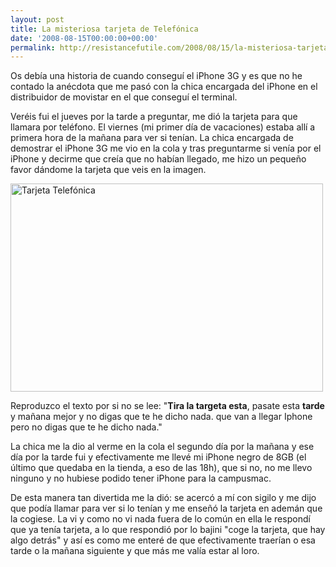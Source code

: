 ```yaml
---
layout: post
title: La misteriosa tarjeta de Telefónica
date: '2008-08-15T00:00:00+00:00'
permalink: http://resistancefutile.com/2008/08/15/la-misteriosa-tarjeta-de-telefonica/
---
```

Os debía una historia de cuando conseguí el iPhone 3G y es que no he contado la anécdota que me pasó con la chica encargada del iPhone en el distribuidor de movistar en el que conseguí el terminal. 

Veréis fui el jueves por la tarde a preguntar, me dió la tarjeta para que llamara por teléfono. El viernes (mi primer día de vacaciones) estaba allí a primera hora de la mañana para ver si tenían. La chica encargada de demostrar el iPhone 3G me vio en la cola y tras preguntarme si venía por el iPhone y decirme que creía que no habían llegado, me hizo un pequeño favor dándome la tarjeta que veis en la imagen. 

<a href="http://www.flickr.com/photos/savior1980/2764758951/" title="Tarjeta Telefónica by salva7flickr, on Flickr"><img class="centro_borde" src="http://farm4.static.flickr.com/3287/2764758951_09de76e3c5.jpg" width="500" height="333" alt="Tarjeta Telefónica" /></a>

Reproduzco el texto por si no se lee: "<strong>Tira la targeta esta</strong>, pasate esta <strong>tarde</strong> y mañana mejor y no digas que te he dicho nada. que van a llegar Iphone pero no digas que te he dicho nada."

La chica me la dio al verme en la cola el segundo día por la mañana y ese día por la tarde fui y efectivamente me llevé mi iPhone negro de 8GB (el último que quedaba en la tienda, a eso de las 18h), que si no, no me llevo ninguno y no hubiese podido tener iPhone para la campusmac. 

De esta manera tan divertida me la dió: se acercó a mí con sigilo y me dijo que podía llamar para ver si lo tenían y me enseñó la tarjeta en ademán que la cogiese. La vi y como no vi nada fuera de lo común en ella le respondí que ya tenía tarjeta, a lo que respondió por lo bajini "coge la tarjeta, que hay algo detrás" y así es como me enteré de que efectivamente traerían o esa tarde o la mañana siguiente y que más me valía estar al loro. 

